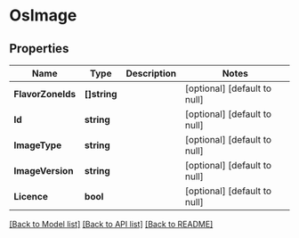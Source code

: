 # OsImage

## Properties
Name | Type | Description | Notes
------------ | ------------- | ------------- | -------------
**FlavorZoneIds** | **[]string** |  | [optional] [default to null]
**Id** | **string** |  | [optional] [default to null]
**ImageType** | **string** |  | [optional] [default to null]
**ImageVersion** | **string** |  | [optional] [default to null]
**Licence** | **bool** |  | [optional] [default to null]

[[Back to Model list]](../README.md#documentation-for-models) [[Back to API list]](../README.md#documentation-for-api-endpoints) [[Back to README]](../README.md)


